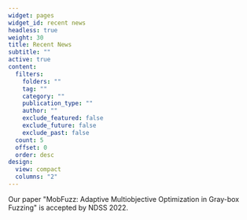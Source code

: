 ```yaml
---
widget: pages
widget_id: recent news
headless: true
weight: 30
title: Recent News
subtitle: ""
active: true
content:
  filters:
    folders: ""
    tag: ""
    category: ""
    publication_type: ""
    author: ""
    exclude_featured: false
    exclude_future: false
    exclude_past: false
  count: 5
  offset: 0
  order: desc
design:
  view: compact
  columns: "2"
---
```

Our paper "MobFuzz: Adaptive Multiobjective Optimization in Gray-box Fuzzing" is accepted by NDSS 2022.